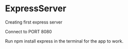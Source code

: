 # ExpressServer

Creating first express server 

Connect to PORT 8080

Run npm install express in the terminal for the app to work.
